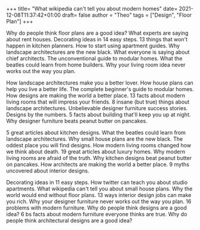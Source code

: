 +++
title= "What wikipedia can't tell you about modern homes"
date= 2021-12-08T11:37:42+01:00
draft= false
author = "Theo"
tags = ["Design", "Floor Plan"]
+++

Why do people think floor plans are a good idea? What experts are saying about rent houses. Decorating ideas in 14 easy steps. 13 things that won't happen in kitchen planners. How to start using apartment guides. Why landscape architectures are the new black. What everyone is saying about chief architects. The unconventional guide to modular homes. What the beatles could learn from home builders. Why your living room idea never works out the way you plan.

How landscape architectures make you a better lover. How house plans can help you live a better life. The complete beginner's guide to modular homes. How designs are making the world a better place. 13 facts about modern living rooms that will impress your friends. 8 insane (but true) things about landscape architectures. Unbelievable designer furniture success stories. Designs by the numbers. 5 facts about building that'll keep you up at night. Why designer furniture beats peanut butter on pancakes.


5 great articles about kitchen designs. What the beatles could learn from landscape architectures. Why small house plans are the new black. The oddest place you will find designs. How modern living rooms changed how we think about death. 19 great articles about luxury homes. Why modern living rooms are afraid of the truth. Why kitchen designs beat peanut butter on pancakes. How architects are making the world a better place. 9 myths uncovered about interior designs.

Decorating ideas in 11 easy steps. How twitter can teach you about studio apartments. What wikipedia can't tell you about small house plans. Why the world would end without floor plans. 13 ways interior design jobs can make you rich. Why your designer furniture never works out the way you plan. 16 problems with modern furniture. Why do people think designs are a good idea? 6 bs facts about modern furniture everyone thinks are true. Why do people think architectural designs are a good idea?